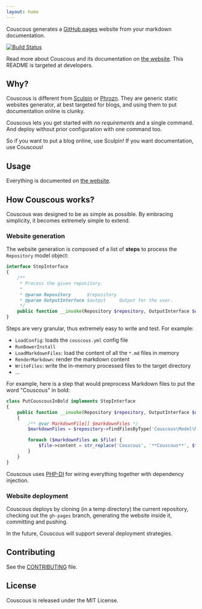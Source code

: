 ```yaml
---
layout: home
---
```


Couscous generates a [GitHub pages](http://pages.github.com/) website from your markdown documentation.

[![Build Status](https://travis-ci.org/CouscousPHP/Couscous.svg?branch=master)](https://travis-ci.org/CouscousPHP/Couscous)

Read more about Couscous and its documentation on [the website](http://couscousphp.github.io/Couscous/). This README is targeted at developers.

## Why?

Couscous is different from [Sculpin](https://sculpin.io/) or [Phrozn](http://phrozn.info/). They are generic static websites generator, at best targeted for blogs, and using them to put documentation online is clunky.

Couscous lets you get started with *no requirements* and a single command. And deploy without prior configuration with one command too.

So if you want to put a blog online, use Sculpin! If you want documentation, use Couscous!

## Usage

Everything is documented on [the website](http://couscousphp.github.io/Couscous/).

## How Couscous works?

Couscous was designed to be as simple as possible. By embracing simplicity, it becomes extremely simple to extend.

### Website generation

The website generation is composed of a list of **steps** to process the `Repository` model object:

```php
interface StepInterface
{
    /**
     * Process the given repository.
     *
     * @param Repository      $repository
     * @param OutputInterface $output     Output for the user.
     */
    public function __invoke(Repository $repository, OutputInterface $output);
}
```

Steps are very granular, thus extremely easy to write and test. For example:

- `LoadConfig`: loads the `couscous.yml` config file
- `RunBowerInstall`
- `LoadMarkdownFiles`: load the content of all the `*.md` files in memory
- `RenderMarkdown`: render the markdown content
- `WriteFiles`: write the in-memory processed files to the target directory
- …

For example, here is a step that would preprocess Markdown files to put the word "Couscous" in bold:

```php
class PutCouscousInBold implements StepInterface
{
    public function __invoke(Repository $repository, OutputInterface $output)
    {
        /** @var MarkdownFile[] $markdownFiles */
        $markdownFiles = $repository->findFilesByType('Couscous\Model\MarkdownFile');

        foreach ($markdownFiles as $file) {
            $file->content = str_replace('Couscous', '**Couscous**', $file->content);
        }
    }
}
```

Couscous uses [PHP-DI](http://php-di.org/) for wiring everything together with dependency injection.

### Website deployment

Couscous deploys by cloning (in a temp directory) the current repository, checking out the `gh-pages` branch, generating the website inside it, committing and pushing.

In the future, Couscous will support several deployment strategies.

## Contributing

See the [CONTRIBUTING](CONTRIBUTING.md) file.

## License

Couscous is released under the MIT License.
